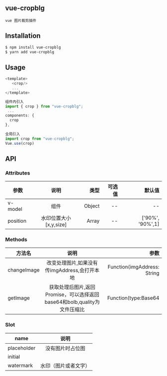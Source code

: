 
## vue-cropblg
```
vue 图片裁剪插件
``` 

## Installation

```bash
$ npm install vue-cropblg
$ yarn add vue-cropblg
```
## Usage


```js
<template>
   <crop/>
   ...
</template>

组件内引入
import { crop } from "vue-cropblg";
 ...
components: {
  crop
},
 
全局引入
import crop from "vue-cropblg";
Vue.use(crop)
```

## API
### Attributes
| 参数   |  说明  |  类型 |   可选值 |默认值 |
|--------|:-------:|------:|------:|------:|
| v-model |  组件 | Object|-- | --|
| position | 水印位置大小[x,y,size]  | Array|--| ['90%', '90%',1]|
### Methods
| 方法名   |  说明  | 参数 |
|--------|:-------:|------:|
|changeImage |  改变处理图片,如果没有传imgAddress,会打开本地 | Function(imgAddress: String|
| getImage | 获取处理后图片,返回Promise，可以选择返回 base64和bolb,quality为文件压缩比 | Function(type:Base64 | Bolb, mimeType:image/jpeg | image/png, quality:Number|


### Slot
| name   |  说明  | 
|--------|:-------:|
| placeholder | 没有图片时占位图 | 
| initial | | 默认处理图片 | 
| watermark | 水印（图片或者文字）|


